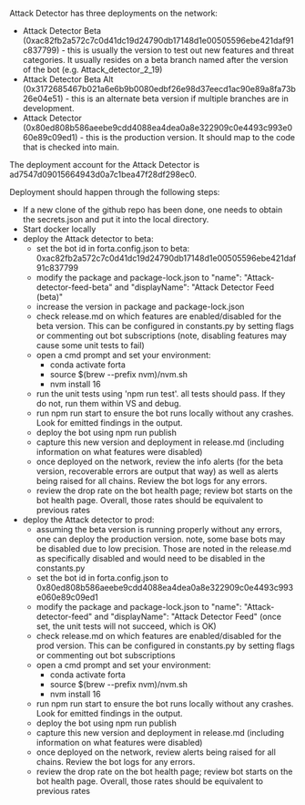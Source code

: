 Attack Detector has three deployments on the network:
- Attack Detector Beta (0xac82fb2a572c7c0d41dc19d24790db17148d1e00505596ebe421daf91c837799) - this is usually the version to test out new features and threat categories. It usually resides on a beta branch named after the version of the bot (e.g. Attack_detector_2_19)
- Attack Detector Beta Alt (0x3172685467b021a6e6b9b0080edbf26e98d37eecd1ac90e89a8fa73b26e04e51) - this is an alternate beta version if multiple branches are in development. 
- Attack Detector (0x80ed808b586aeebe9cdd4088ea4dea0a8e322909c0e4493c993e060e89c09ed1) - this is the production version. It should map to the code that is checked into main. 

The deployment account for the Attack Detector is ad7547d09015664943d0a7c1bea47f28df298ec0. 

Deployment should happen through the following steps:
- If a new clone of the github repo has been done, one needs to obtain the secrets.json and put it into the local directory.
- Start docker locally
- deploy the Attack detector to beta:
    - set the bot id in forta.config.json to beta: 0xac82fb2a572c7c0d41dc19d24790db17148d1e00505596ebe421daf91c837799
    - modify the package and package-lock.json to "name": "Attack-detector-feed-beta" and "displayName": "Attack Detector Feed (beta)"
    - increase the version in package and package-lock.json
    - check release.md on which features are enabled/disabled for the beta version. This can be configured in constants.py by setting flags or commenting out bot subscriptions (note, disabling features may cause some unit tests to fail)
    - open a cmd prompt and set your environment:
        - conda activate forta
        - source $(brew --prefix nvm)/nvm.sh
        - nvm install 16
    - run the unit tests using 'npm run test'. all tests should pass. If they do not, run them within VS and debug.
    - run npm run start to ensure the bot runs locally without any crashes. Look for emitted findings in the output.
    - deploy the bot using npm run publish
    - capture this new version and deployment in release.md (including information on what features were disabled)
    - once deployed on the network, review the info alerts (for the beta version, recoverable errors are output that way) as well as alerts being raised for all chains. Review the bot logs for any errors. 
    - review the drop rate on the bot health page; review bot starts on the bot health page. Overall, those rates should be equivalent to previous rates
- deploy the Attack detector to prod:
    - assuming the beta version is running properly without any errors, one can deploy the production version. note, some base bots may be disabled due to low precision. Those are noted in the release.md as specifically disabled and would need to be disabled in the constants.py
    - set the bot id in forta.config.json to 0x80ed808b586aeebe9cdd4088ea4dea0a8e322909c0e4493c993e060e89c09ed1 
    - modify the package and package-lock.json to "name": "Attack-detector-feed" and "displayName": "Attack Detector Feed" (once set, the unit tests will not succeed, which is OK)
    - check release.md on which features are enabled/disabled for the prod version. This can be configured in constants.py by setting flags or commenting out bot subscriptions
    - open a cmd prompt and set your environment:
        - conda activate forta
        - source $(brew --prefix nvm)/nvm.sh
        - nvm install 16
    - run npm run start to ensure the bot runs locally without any crashes. Look for emitted findings in the output.
    - deploy the bot using npm run publish
    - capture this new version and deployment in release.md (including information on what features were disabled)
    - once deployed on the network, review alerts being raised for all chains. Review the bot logs for any errors. 
    - review the drop rate on the bot health page; review bot starts on the bot health page. Overall, those rates should be equivalent to previous rates

